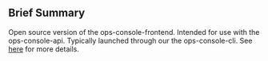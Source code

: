 ## Brief Summary
Open source version of the ops-console-frontend.
Intended for use with the ops-console-api.
Typically launched through our the ops-console-cli.
See [here]() for more details.